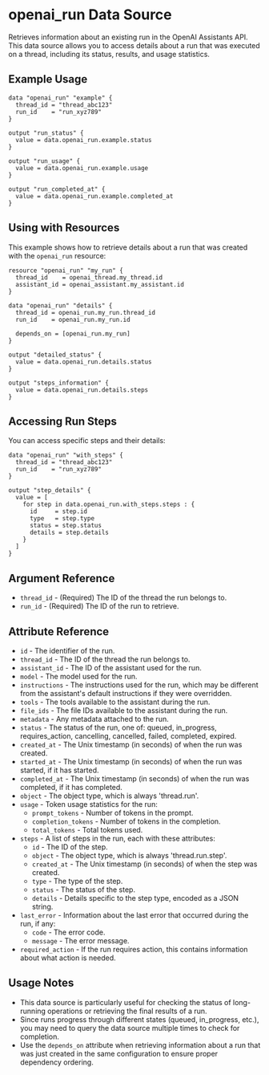 # openai_run Data Source

Retrieves information about an existing run in the OpenAI Assistants API. This data source allows you to access details about a run that was executed on a thread, including its status, results, and usage statistics.

## Example Usage

```hcl
data "openai_run" "example" {
  thread_id = "thread_abc123"
  run_id    = "run_xyz789"
}

output "run_status" {
  value = data.openai_run.example.status
}

output "run_usage" {
  value = data.openai_run.example.usage
}

output "run_completed_at" {
  value = data.openai_run.example.completed_at
}
```

## Using with Resources

This example shows how to retrieve details about a run that was created with the `openai_run` resource:

```hcl
resource "openai_run" "my_run" {
  thread_id    = openai_thread.my_thread.id
  assistant_id = openai_assistant.my_assistant.id
}

data "openai_run" "details" {
  thread_id = openai_run.my_run.thread_id
  run_id    = openai_run.my_run.id
  
  depends_on = [openai_run.my_run]
}

output "detailed_status" {
  value = data.openai_run.details.status
}

output "steps_information" {
  value = data.openai_run.details.steps
}
```

## Accessing Run Steps

You can access specific steps and their details:

```hcl
data "openai_run" "with_steps" {
  thread_id = "thread_abc123"
  run_id    = "run_xyz789"
}

output "step_details" {
  value = [
    for step in data.openai_run.with_steps.steps : {
      id     = step.id
      type   = step.type
      status = step.status
      details = step.details
    }
  ]
}
```

## Argument Reference

* `thread_id` - (Required) The ID of the thread the run belongs to.
* `run_id` - (Required) The ID of the run to retrieve.

## Attribute Reference

* `id` - The identifier of the run.
* `thread_id` - The ID of the thread the run belongs to.
* `assistant_id` - The ID of the assistant used for the run.
* `model` - The model used for the run.
* `instructions` - The instructions used for the run, which may be different from the assistant's default instructions if they were overridden.
* `tools` - The tools available to the assistant during the run.
* `file_ids` - The file IDs available to the assistant during the run.
* `metadata` - Any metadata attached to the run.
* `status` - The status of the run, one of: queued, in_progress, requires_action, cancelling, cancelled, failed, completed, expired.
* `created_at` - The Unix timestamp (in seconds) of when the run was created.
* `started_at` - The Unix timestamp (in seconds) of when the run was started, if it has started.
* `completed_at` - The Unix timestamp (in seconds) of when the run was completed, if it has completed.
* `object` - The object type, which is always 'thread.run'.
* `usage` - Token usage statistics for the run:
  * `prompt_tokens` - Number of tokens in the prompt.
  * `completion_tokens` - Number of tokens in the completion.
  * `total_tokens` - Total tokens used.
* `steps` - A list of steps in the run, each with these attributes:
  * `id` - The ID of the step.
  * `object` - The object type, which is always 'thread.run.step'.
  * `created_at` - The Unix timestamp (in seconds) of when the step was created.
  * `type` - The type of the step.
  * `status` - The status of the step.
  * `details` - Details specific to the step type, encoded as a JSON string.
* `last_error` - Information about the last error that occurred during the run, if any:
  * `code` - The error code.
  * `message` - The error message.
* `required_action` - If the run requires action, this contains information about what action is needed.

## Usage Notes

- This data source is particularly useful for checking the status of long-running operations or retrieving the final results of a run.
- Since runs progress through different states (queued, in_progress, etc.), you may need to query the data source multiple times to check for completion.
- Use the `depends_on` attribute when retrieving information about a run that was just created in the same configuration to ensure proper dependency ordering. 